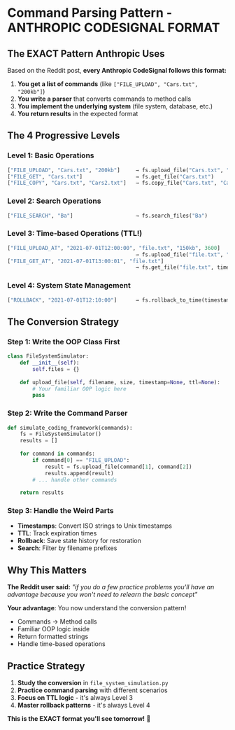 # Command Parsing Pattern - ANTHROPIC CODESIGNAL FORMAT

## The EXACT Pattern Anthropic Uses

Based on the Reddit post, **every Anthropic CodeSignal follows this format:**

1. **You get a list of commands** (like `["FILE_UPLOAD", "Cars.txt", "200kb"]`)
2. **You write a parser** that converts commands to method calls
3. **You implement the underlying system** (file system, database, etc.)
4. **You return results** in the expected format

## The 4 Progressive Levels

### **Level 1**: Basic Operations
```python
["FILE_UPLOAD", "Cars.txt", "200kb"]     → fs.upload_file("Cars.txt", "200kb")
["FILE_GET", "Cars.txt"]                 → fs.get_file("Cars.txt")
["FILE_COPY", "Cars.txt", "Cars2.txt"]   → fs.copy_file("Cars.txt", "Cars2.txt")
```

### **Level 2**: Search Operations
```python
["FILE_SEARCH", "Ba"]                    → fs.search_files("Ba")
```

### **Level 3**: Time-based Operations (TTL!)
```python
["FILE_UPLOAD_AT", "2021-07-01T12:00:00", "file.txt", "150kb", 3600]
                                         → fs.upload_file("file.txt", "150kb", timestamp, ttl=3600)
["FILE_GET_AT", "2021-07-01T13:00:01", "file.txt"]
                                         → fs.get_file("file.txt", timestamp)
```

### **Level 4**: System State Management
```python
["ROLLBACK", "2021-07-01T12:10:00"]      → fs.rollback_to_time(timestamp)
```

## The Conversion Strategy

### Step 1: Write the OOP Class First
```python
class FileSystemSimulator:
    def __init__(self):
        self.files = {}
    
    def upload_file(self, filename, size, timestamp=None, ttl=None):
        # Your familiar OOP logic here
        pass
```

### Step 2: Write the Command Parser
```python
def simulate_coding_framework(commands):
    fs = FileSystemSimulator()
    results = []
    
    for command in commands:
        if command[0] == "FILE_UPLOAD":
            result = fs.upload_file(command[1], command[2])
            results.append(result)
        # ... handle other commands
    
    return results
```

### Step 3: Handle the Weird Parts
- **Timestamps**: Convert ISO strings to Unix timestamps
- **TTL**: Track expiration times
- **Rollback**: Save state history for restoration
- **Search**: Filter by filename prefixes

## Why This Matters

**The Reddit user said:** *"if you do a few practice problems you'll have an advantage because you won't need to relearn the basic concept"*

**Your advantage**: You now understand the conversion pattern!
- Commands → Method calls
- Familiar OOP logic inside
- Return formatted strings
- Handle time-based operations

## Practice Strategy

1. **Study the conversion** in `file_system_simulation.py`
2. **Practice command parsing** with different scenarios
3. **Focus on TTL logic** - it's always Level 3
4. **Master rollback patterns** - it's always Level 4

**This is the EXACT format you'll see tomorrow!** 🎯
